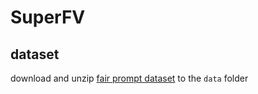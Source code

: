 # SuperFV

## dataset

download and unzip [fair prompt dataset](https://drive.google.com/file/d/1vyomvGBrXEnzE21P-nJr20OeZhF4zy5h/view?usp=sharing) to the `data` folder